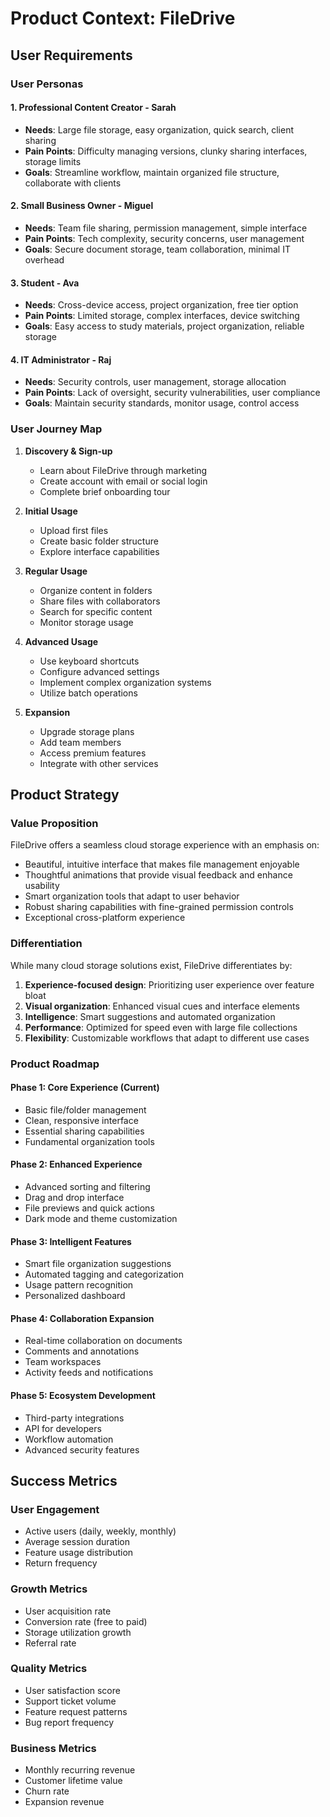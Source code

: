 # Product Context: FileDrive

## User Requirements

### User Personas

#### 1. Professional Content Creator - Sarah

- **Needs**: Large file storage, easy organization, quick search, client sharing
- **Pain Points**: Difficulty managing versions, clunky sharing interfaces, storage limits
- **Goals**: Streamline workflow, maintain organized file structure, collaborate with clients

#### 2. Small Business Owner - Miguel

- **Needs**: Team file sharing, permission management, simple interface
- **Pain Points**: Tech complexity, security concerns, user management
- **Goals**: Secure document storage, team collaboration, minimal IT overhead

#### 3. Student - Ava

- **Needs**: Cross-device access, project organization, free tier option
- **Pain Points**: Limited storage, complex interfaces, device switching
- **Goals**: Easy access to study materials, project organization, reliable storage

#### 4. IT Administrator - Raj

- **Needs**: Security controls, user management, storage allocation
- **Pain Points**: Lack of oversight, security vulnerabilities, user compliance
- **Goals**: Maintain security standards, monitor usage, control access

### User Journey Map

1. **Discovery & Sign-up**

   - Learn about FileDrive through marketing
   - Create account with email or social login
   - Complete brief onboarding tour

2. **Initial Usage**

   - Upload first files
   - Create basic folder structure
   - Explore interface capabilities

3. **Regular Usage**

   - Organize content in folders
   - Share files with collaborators
   - Search for specific content
   - Monitor storage usage

4. **Advanced Usage**

   - Use keyboard shortcuts
   - Configure advanced settings
   - Implement complex organization systems
   - Utilize batch operations

5. **Expansion**
   - Upgrade storage plans
   - Add team members
   - Access premium features
   - Integrate with other services

## Product Strategy

### Value Proposition

FileDrive offers a seamless cloud storage experience with an emphasis on:

- Beautiful, intuitive interface that makes file management enjoyable
- Thoughtful animations that provide visual feedback and enhance usability
- Smart organization tools that adapt to user behavior
- Robust sharing capabilities with fine-grained permission controls
- Exceptional cross-platform experience

### Differentiation

While many cloud storage solutions exist, FileDrive differentiates by:

1. **Experience-focused design**: Prioritizing user experience over feature bloat
2. **Visual organization**: Enhanced visual cues and interface elements
3. **Intelligence**: Smart suggestions and automated organization
4. **Performance**: Optimized for speed even with large file collections
5. **Flexibility**: Customizable workflows that adapt to different use cases

### Product Roadmap

#### Phase 1: Core Experience (Current)

- Basic file/folder management
- Clean, responsive interface
- Essential sharing capabilities
- Fundamental organization tools

#### Phase 2: Enhanced Experience

- Advanced sorting and filtering
- Drag and drop interface
- File previews and quick actions
- Dark mode and theme customization

#### Phase 3: Intelligent Features

- Smart file organization suggestions
- Automated tagging and categorization
- Usage pattern recognition
- Personalized dashboard

#### Phase 4: Collaboration Expansion

- Real-time collaboration on documents
- Comments and annotations
- Team workspaces
- Activity feeds and notifications

#### Phase 5: Ecosystem Development

- Third-party integrations
- API for developers
- Workflow automation
- Advanced security features

## Success Metrics

### User Engagement

- Active users (daily, weekly, monthly)
- Average session duration
- Feature usage distribution
- Return frequency

### Growth Metrics

- User acquisition rate
- Conversion rate (free to paid)
- Storage utilization growth
- Referral rate

### Quality Metrics

- User satisfaction score
- Support ticket volume
- Feature request patterns
- Bug report frequency

### Business Metrics

- Monthly recurring revenue
- Customer lifetime value
- Churn rate
- Expansion revenue
